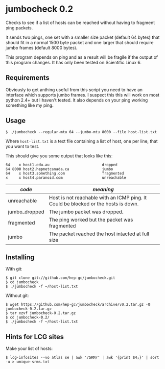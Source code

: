 jumbocheck 0.2
================

Checks to see if a list of hosts can be reached without having
to fragment ping packets. 

It sends two pings, one set with a smaller size packet (default 64 bytes) that should fit in a normal 
1500 byte packet and one larger that should require jumbo frames (default 8000 bytes).

This program depends on ping and as a result will be fragile if
the output of this program changes. It has only been tested on Scientific Linux 6.

Requirements
----------

Obviously to get anthing useful from this script you need to have an interface which
supports jumbo frames. I suspect this this will work on most python 2.4+ but I haven't tested. 
It also depends on your ping working something like my ping.

Usage
-------
    $ ./jumbocheck --regular-mtu 64 --jumbo-mtu 8000 --file host-list.txt


Where `host-list.txt` is a text file containing a list of host, one per line, that you want to test.

This should give you some output that looks like this:

```
64    x host1.edu.au                        dropped
64 8000 host2.hepnetcanada.ca               jumbo
64    x host3.something.com                 fragmented
x     x host4.paranoid.com                  unreachable
```

| *code*        | *meaning* |
| ------------- | ------- |
| unreachable   | Host is not reachable with an ICMP ping. It Could be blocked or the hosts is down. |
| jumbo_dropped | The jumbo packet was dropped. |
| fragmented    | The ping worked but the packet was fragmented |
| jumbo         | The packet reached the host intacted at full size |


Installing
---------

With git:

    $ git clone git://github.com/hep-gc/jumbocheck.git
    $ cd jumbocheck
    $ ./jumbocheck -f ~/host-list.txt

Without git:

    $ wget https://github.com/hep-gc/jumbocheck/archive/v0.2.tar.gz -O jumbocheck-0.2.tar.gz
    $ tar xzvf jumbocheck-0.2.tar.gz
    $ cd jumbocheck-0.2/
    $ ./jumbocheck -f ~/host-list.txt
    

Hints for LCG sites
------------------

Make your list of hosts:

    $ lcg-infosites --vo atlas se | awk '/SRM/' | awk '{print $4;}' | sort -u > unique-srms.txt
    

